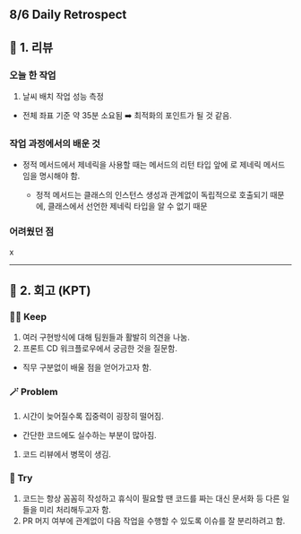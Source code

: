 ## 8/6 Daily Retrospect

## 📒 1. 리뷰

### 오늘 한 작업

1. 날씨 배치 작업 성능 측정
- 전체 좌표 기준 약 35분 소요됨 ➡️ 최적화의 포인트가 될 것 같음.

### 작업 과정에서의 배운 것

- 정적 메서드에서 제네릭을 사용할 때는 메서드의 리턴 타입 앞에 <T>로 제네릭 메서드임을 명시해야 함.
    - 정적 메서드는 클래스의 인스턴스 생성과 관계없이 독립적으로 호출되기 때문에, 클래스에서 선언한 제네릭 타입을 알 수 없기 때문

### 어려웠던 점

x

---

## 📒 2. 회고 (KPT)

### 🤸‍♂️ Keep

1. 여러 구현방식에 대해 팀원들과 활발히 의견을 나눔.
2. 프론트 CD 워크플로우에서 궁금한 것을 질문함.
- 직무 구분없이 배울 점을 얻어가고자 함.

### 🪄 Problem

1. 시간이 늦어질수록 집중력이 굉장히 떨어짐.
- 간단한 코드에도 실수하는 부분이 많아짐.
1. 코드 리뷰에서 병목이 생김.

### 🎯 Try

1. 코드는 항상 꼼꼼히 작성하고 휴식이 필요할 땐 코드를 짜는 대신 문서화 등 다른 일들을 미리 처리해두고자 함.
2. PR 머지 여부에 관계없이 다음 작업을 수행할 수 있도록 이슈를 잘 분리하려고 함.